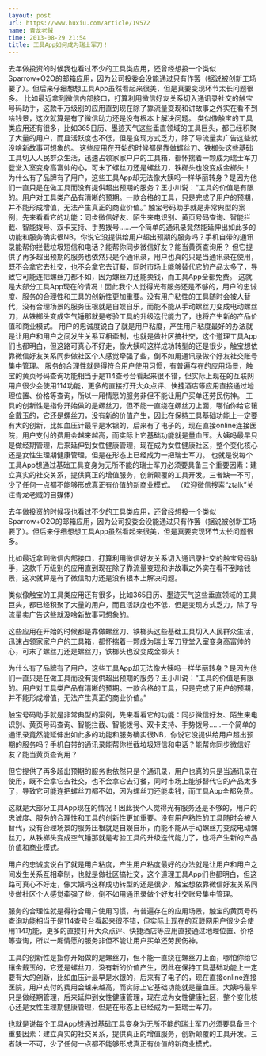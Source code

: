 ```yaml
---
layout: post
url: https://www.huxiu.com/article/19572
name: 青龙老贼
time: 2013-08-29 21:54
title: 工具App如何成为瑞士军刀！
---
```

去年做投资的时候我也看过不少的工具类应用，还曾经想投一个类似Sparrow+O2O的邮箱应用，因为公司投委会没能通过只有作罢（据说被创新工场要了）。但后来仔细想想工具App虽然看起来很美，但是真要变现环节太长问题很多。 比如最近拿到微信内部接口，打算利用微信好友关系切入通讯录社交的触宝号码助手，这款千万级别的应用直到现在除了靠流量变现和讲故事之外实在看不到啥钱景，这次就算是有了微信助力还是没有根本上解决问题。 类似像触宝的工具类应用还有很多，比如365日历、墨迹天气这些垂直领域的工具巨头，都已经积聚了大量的用户，而且活跃度也不低，但是变现方式乏力，除了导流量卖广告这些就没啥新故事可想象的。 这些应用在开始的时候都是靠做螺丝刀、铁榔头这些基础工具切入人民群众生活，迅速占领家家户户的工具箱，都怀揣着一颗成为瑞士军刀登堂入室变身高富帅的心，可末了螺丝刀还是螺丝刀，铁榔头也没变成金榔头！ 为什么有了品牌有了用户，这些工具App却无法像大姨吗一样华丽转身？是因为他们一直只是在做工具而没有提供超出预期的服务？王小川说：“工具的价值是有限的。用户对工具类产品有清晰的预期。一款合格的工具，只是完成了用户的预期，并不能形成增值，无法产生真正的商业价值。” 触宝号码助手就是非常典型的案例，先来看看它的功能：同步微信好友、陌生来电识别、黄页号码查询、智能拦截、智能拨号、双卡支持、手势拨号……一个简单的通讯录竟然能延伸出如此多的功能和服务确实很NB，你说它没提供给用户超出预期的服务吗？手机自带的通讯录能帮你拦截垃圾短信和电话？能帮你同步微信好友？能当黄页查询用？ 但它提供了再多超出预期的服务也依然只是个通讯录，用户也真的只是当通讯录在使用，既不会拿它去社交，也不会拿它去订餐，同时市场上能够替代它的产品太多了，导致它可能连把螺丝刀都不如，因为螺丝刀还能卖钱，而工具App全都免费。 这就是大部分工具App现在的情况！因此我个人觉得光有服务还是不够的，用户的忠诚度、服务的合理性和工具的创新性更加重要。没有用户粘性的工具随时会被人替代，没有合理场景的服务压根就是自娱自乐，而能不能从手动螺丝刀变成电动螺丝刀，从铁榔头变成空气锤那就是考验工具的升级迭代能力了，也将产生新的产品价值和商业模式。 用户的忠诚度说白了就是用户粘度，产生用户粘度最好的办法就是让用户和用户之间发生关系互相牵制，也就是做社区搞社交，这个道理工具App们也都明白，但这路可真心不好走，像大姨吗这样成功转型的还是很少，触宝想依靠微信好友关系同步做社区个人感觉牵强了些，倒不如用通讯录做个好友社交账号集中管理。 服务的合理性就是得符合用户使用习惯，有普遍存在的应用场景，触宝的黄页号码查询功能相当于是114查号台看起来很不错，但实际上现在的互联网用户很少会使用114功能，更多的直接打开大众点评、快捷酒店等应用直接通过地理位置、价格等查询，所以一厢情愿的服务非但不能让用户买单还劳民伤神。 工具的创新性是指你开始做的是螺丝刀，但不能一直绕在螺丝刀上面，哪怕你给它镶金戴玉的，它还是螺丝刀，没有新的价值产生，因此在保持工具基础功能上一定要有大的创新，比如血压计最早是水银的，后来有了电子的，现在直接online连接医院，用户支付的费用会越来越高，而实际上它基础功能就是量血压。大姨吗最早只是做经期管理，后来延伸到女性健康管理，现在成为女性健康社区，整个变化核心还是女性生理期健康管理，但是在形态上已经成为一把瑞士军刀。 也就是说每个工具App想通过基础工具变身为无所不能的瑞士军刀必须要具备三个重要因素：建立真实的社交关系，提供真正的增值服务，创新颠覆的工具开发。三者缺一不可，少了任何一点都不能够形成真正有价值的新商业模式。 （欢迎微信搜索“ztalk”关注青龙老贼的自媒体）

去年做投资的时候我也看过不少的工具类应用，还曾经想投一个类似Sparrow+O2O的邮箱应用，因为公司投委会没能通过只有作罢（据说被创新工场要了）。但后来仔细想想工具App虽然看起来很美，但是真要变现环节太长问题很多。

比如最近拿到微信内部接口，打算利用微信好友关系切入通讯录社交的触宝号码助手，这款千万级别的应用直到现在除了靠流量变现和讲故事之外实在看不到啥钱景，这次就算是有了微信助力还是没有根本上解决问题。

类似像触宝的工具类应用还有很多，比如365日历、墨迹天气这些垂直领域的工具巨头，都已经积聚了大量的用户，而且活跃度也不低，但是变现方式乏力，除了导流量卖广告这些就没啥新故事可想象的。

这些应用在开始的时候都是靠做螺丝刀、铁榔头这些基础工具切入人民群众生活，迅速占领家家户户的工具箱，都怀揣着一颗成为瑞士军刀登堂入室变身高富帅的心，可末了螺丝刀还是螺丝刀，铁榔头也没变成金榔头！

为什么有了品牌有了用户，这些工具App却无法像大姨吗一样华丽转身？是因为他们一直只是在做工具而没有提供超出预期的服务？王小川说：“工具的价值是有限的。用户对工具类产品有清晰的预期。一款合格的工具，只是完成了用户的预期，并不能形成增值，无法产生真正的商业价值。”

触宝号码助手就是非常典型的案例，先来看看它的功能：同步微信好友、陌生来电识别、黄页号码查询、智能拦截、智能拨号、双卡支持、手势拨号……一个简单的通讯录竟然能延伸出如此多的功能和服务确实很NB，你说它没提供给用户超出预期的服务吗？手机自带的通讯录能帮你拦截垃圾短信和电话？能帮你同步微信好友？能当黄页查询用？

但它提供了再多超出预期的服务也依然只是个通讯录，用户也真的只是当通讯录在使用，既不会拿它去社交，也不会拿它去订餐，同时市场上能够替代它的产品太多了，导致它可能连把螺丝刀都不如，因为螺丝刀还能卖钱，而工具App全都免费。

这就是大部分工具App现在的情况！因此我个人觉得光有服务还是不够的，用户的忠诚度、服务的合理性和工具的创新性更加重要。没有用户粘性的工具随时会被人替代，没有合理场景的服务压根就是自娱自乐，而能不能从手动螺丝刀变成电动螺丝刀，从铁榔头变成空气锤那就是考验工具的升级迭代能力了，也将产生新的产品价值和商业模式。

用户的忠诚度说白了就是用户粘度，产生用户粘度最好的办法就是让用户和用户之间发生关系互相牵制，也就是做社区搞社交，这个道理工具App们也都明白，但这路可真心不好走，像大姨吗这样成功转型的还是很少，触宝想依靠微信好友关系同步做社区个人感觉牵强了些，倒不如用通讯录做个好友社交账号集中管理。

服务的合理性就是得符合用户使用习惯，有普遍存在的应用场景，触宝的黄页号码查询功能相当于是114查号台看起来很不错，但实际上现在的互联网用户很少会使用114功能，更多的直接打开大众点评、快捷酒店等应用直接通过地理位置、价格等查询，所以一厢情愿的服务非但不能让用户买单还劳民伤神。

工具的创新性是指你开始做的是螺丝刀，但不能一直绕在螺丝刀上面，哪怕你给它镶金戴玉的，它还是螺丝刀，没有新的价值产生，因此在保持工具基础功能上一定要有大的创新，比如血压计最早是水银的，后来有了电子的，现在直接online连接医院，用户支付的费用会越来越高，而实际上它基础功能就是量血压。大姨吗最早只是做经期管理，后来延伸到女性健康管理，现在成为女性健康社区，整个变化核心还是女性生理期健康管理，但是在形态上已经成为一把瑞士军刀。

也就是说每个工具App想通过基础工具变身为无所不能的瑞士军刀必须要具备三个重要因素：建立真实的社交关系，提供真正的增值服务，创新颠覆的工具开发。三者缺一不可，少了任何一点都不能够形成真正有价值的新商业模式。

